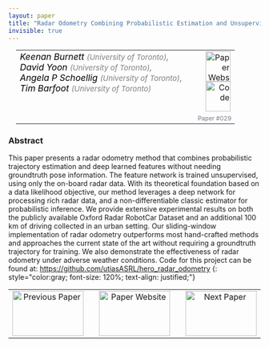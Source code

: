 ```yaml
---
layout: paper
title: "Radar Odometry Combining Probabilistic Estimation and Unsupervised Feature Learning"
invisible: true
---
```

<table width = "95%" style="padding-left: 15px; margin-left: auto; margin-right: 10px;">
<tr><td style = "vertical-align: top; padding-right: 25px;" rowspan="2">
<span style="color:black; font-size: 110%;"><i>
Keenan Burnett <span style="color:gray; font-size: 85%">(University of Toronto)</span><span style="color:gray; font-size: 100%">,</span><br>  David Yoon <span style="color:gray; font-size: 85%">(University of Toronto)</span><span style="color:gray; font-size: 100%">,</span><br>  Angela P Schoellig <span style="color:gray; font-size: 85%">(University of Toronto)</span><span style="color:gray; font-size: 100%">,</span><br>  Tim Barfoot <span style="color:gray; font-size: 85%">(University of Toronto)</span>
</i></span>
</td>
<td style="text-align: right;"><a href="http://www.roboticsproceedings.org/rss17/p029.pdf"><img src="{{ site.baseurl }}/images/paper_link.png" alt="Paper Website" width = "50"  height = "60"/></a><br>    <a href="https://github.com/utiasASRL/hero_radar_odometry"><img src="{{ site.baseurl }}/images/software_link.png" alt="Code" width = "50"  height = "60"/></a><br> </td>
</tr>
<tr>
<td style="color:#777789; text-align:right; font-size: 75%; margin-right:10px;">Paper&nbsp;#029</td>
</tr>
</table>


### Abstract
This paper presents a radar odometry method that combines probabilistic trajectory estimation and deep learned features without needing groundtruth pose information. The feature network is trained unsupervised, using only the on-board radar data. With its theoretical foundation based on a data likelihood objective, our method leverages a deep network for processing rich radar data, and a non-differentiable classic estimator for probabilistic inference. We provide extensive experimental results on both the publicly available Oxford Radar RobotCar Dataset and an additional 100 km of driving collected in an urban setting. Our sliding-window implementation of radar odometry outperforms most hand-crafted methods and approaches the current state of the art without requiring a groundtruth trajectory for training. We also demonstrate the effectiveness of radar odometry under adverse weather conditions. Code for this project can be found at: <a href="https://github.com/utiasASRL/hero_radar_odometry">https://github.com/utiasASRL/hero_radar_odometry</a>
{: style="color:gray; font-size: 120%; text-align: justified;"}



<table width="100%">
 <tr>
    <td style="width: 30%; text-align: center;"><a href="{{ site.baseurl }}/program/papers/028/">
<img src="{{ site.baseurl }}/images/previous_icon.png"
       alt="Previous Paper" width = "142"  height = "90"/> 
</a> </td>
<td style="text-align: center;"><a href="{{ site.baseurl }}/program/papers">
<img src="{{ site.baseurl }}/images/overview_icon.png"
       alt="Paper Website" width = "142"  height = "90"/> 
</a> </td>
    <td style="width: 30%; text-align: center;"><a href="{{ site.baseurl }}/program/papers/030/">
    <img src="{{ site.baseurl }}/images/next_icon.png"
        alt="Next Paper" width = "142"  height = "90"/>
    </a></td>
</tr>
</table>